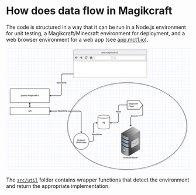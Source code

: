 # How does data flow in Magikcraft

The code is structured in a way that it can be run in a Node.js environment for unit testing, a Magikcraft/Minecraft environment for deployment, and a web browser environment for a web app (see [app.mct1.io](http://app.mct1.io)).

![Magikcraft Data Flow](images/Magikcraft_Data_Flow.png)

The [`src/util`](https://github.com/mc-t1/mct1/tree/master/src/util) folder contains wrapper functions that detect the environment and return the appropriate implementation.
